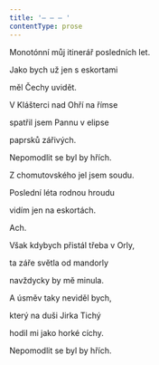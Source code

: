```yaml
---
title: '– – – '
contentType: prose
---
```


Monotónní můj itinerář posledních let.

Jako bych už jen s eskortami

měl Čechy uvidět.

V Klášterci nad Ohří na římse

spatřil jsem Pannu v elipse

paprsků zářivých.

Nepomodlit se byl by hřích.

Z chomutovského jel jsem soudu.

Poslední léta rodnou hroudu

vidím jen na eskortách.

Ach.

Však kdybych přistál třeba v Orly,

ta záře světla od mandorly

navždycky by mě minula.

A úsměv taky neviděl bych,

který na duši Jirka Tichý

hodil mi jako horké cíchy.

Nepomodlit se byl by hřích.
